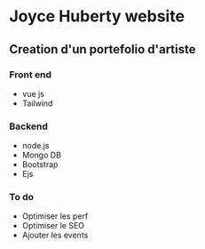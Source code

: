 # Joyce Huberty website

## Creation d'un portefolio d'artiste

### Front end

+ vue js
+ Tailwind

### Backend
+ node.js
+ Mongo DB
+ Bootstrap
+ Ejs

### To do

+ Optimiser les perf
+ Optimiser le SEO
+ Ajouter les events